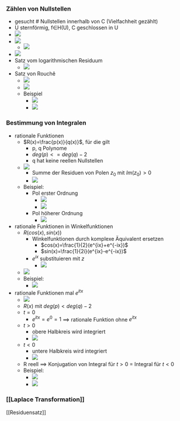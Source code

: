 ### Zählen von Nullstellen
+ gesucht # Nullstellen innerhalb von C (Vielfachheit gezählt)
+ U sternförmig, f∈H(U), C geschlossen in U
+ ![](../../z_images/Pasted%20image%2020220526105612.png)
+ ![](../../z_images/Pasted%20image%2020220526105537.png)
	+ ![](../../z_images/Pasted%20image%2020220526105600.png)
+ ![](../../z_images/Pasted%20image%2020220526110109.png)
+ Satz vom logarithmischen Residuum
	+ ![](../../z_images/Pasted%20image%2020220526110214.png)
+ Satz von Rouchê
	+ ![](../../z_images/Pasted%20image%2020220526111034.png)
	+ ![](../../z_images/Pasted%20image%2020220526111042.png)
	+ Beispiel
		+ ![](../../z_images/Pasted%20image%2020220526111225.png)
		+ ![](../../z_images/Pasted%20image%2020220526111626.png)

### Bestimmung von Integralen
+ rationale Funktionen
	+ $R(x)=\frac{p(x)}{q(x)}$, für die gilt
		+ p, q Polynome
		+ $deg(p)<=deg(q)-2$
		+ q hat keine reellen Nullstellen
	+ ![](../../z_images/Pasted%20image%2020220608113244.png)
		+ Summe der Residuen von Polen $z_0$ mit $Im(z_0)>0$
		+  ![](../../z_images/Pasted%20image%2020220608113221.png)
	+ Beispiel:
		+ Pol erster Ordnung
			+ ![](../../z_images/Pasted%20image%2020220608113656.png)
			+ ![](../../z_images/Pasted%20image%2020220608113710.png)
		+ Pol höherer Ordnung
			+ ![](../../z_images/Pasted%20image%2020220608113813.png)
+ rationale Funktionen in Winkelfunktionen
	+ $R(cos(x),sin(x))$
		+ Winkelfunktionen durch komplexe Äquivalent ersetzen
			+ $cos(x)=\frac{1}{2}(e^{ix}+e^{-ix})$
			+ $sin(x)=\frac{1}{2i}(e^{ix}-e^{-ix})$
		+ $e^{ix}$ substituieren mit $z$
			+ ![](../../z_images/Pasted%20image%2020220608114739.png)
	+ ![](../../z_images/Pasted%20image%2020220608114253.png)
	+ Beispiel:
		+ ![](../../z_images/Pasted%20image%2020220608114906.png)
+ rationale Funktionen mal $e^{itx}$
	+ ![](../../z_images/Pasted%20image%2020220608121205.png)
	+ $R(x)$ mit $deg(p)<deg(q)-2$
	+ $t=0$ 
		+ $e^{itx}=e^0=1$ ==> rationale Funktion ohne $e^{itx}$
	+ $t>0$
		+ obere Halbkreis wird integriert
		+ ![](../../z_images/Pasted%20image%2020220608121133.png)
	+ $t<0$
		+ untere Halbkreis wird integriert
		+ ![](../../z_images/Pasted%20image%2020220608121345.png)
	+ R reell ==> Konjugation von Integral für $t>0$ = Integral für $t<0$
	+ Beispiel:
		+ ![](../../z_images/Pasted%20image%2020220608121915.png)
		+ ![](../../z_images/Pasted%20image%2020220608122218.png)

### [[Laplace Transformation]]

[[Residuensatz]]